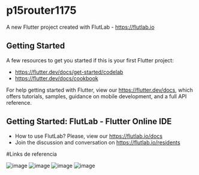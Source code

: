 # p15router1175

A new Flutter project created with FlutLab - https://flutlab.io

## Getting Started

A few resources to get you started if this is your first Flutter project:

- https://flutter.dev/docs/get-started/codelab
- https://flutter.dev/docs/cookbook

For help getting started with Flutter, view our
https://flutter.dev/docs, which offers tutorials,
samples, guidance on mobile development, and a full API reference.

## Getting Started: FlutLab - Flutter Online IDE

- How to use FlutLab? Please, view our https://flutlab.io/docs
- Join the discussion and conversation on https://flutlab.io/residents

#Links de referencia

![image](https://github.com/CampaG128/Act15_Ruta_Campa1175/assets/143743923/6b115705-736e-4794-975d-af0d2c035749)
![image](https://github.com/CampaG128/Act15_Ruta_Campa1175/assets/143743923/d2b65fc0-3aa4-4cb4-99f6-af2447a84fba)
![image](https://github.com/CampaG128/Act15_Ruta_Campa1175/assets/143743923/e2bb0cae-9a1a-424b-92fa-1ff94a7629fc)
![image](https://github.com/CampaG128/Act15_Ruta_Campa1175/assets/143743923/379a913d-918b-44a5-a86f-a759671d6fd6)
